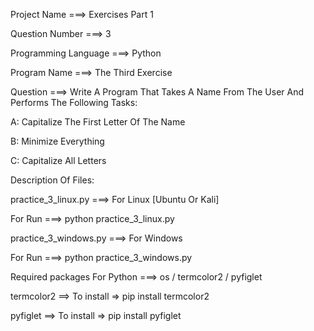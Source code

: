 Project Name ===> Exercises Part 1

Question Number ===> 3

Programming Language ===> Python

Program Name ===> The Third Exercise

Question ===> Write A Program That Takes A Name From The User And Performs The Following Tasks:

A: Capitalize The First Letter Of The Name

B: Minimize Everything

C: Capitalize All Letters

Description Of Files:

practice_3_linux.py ===> For Linux [Ubuntu Or Kali]

For Run ===> python practice_3_linux.py

practice_3_windows.py ===> For Windows

For Run ===> python practice_3_windows.py

Required packages For Python ===> os / termcolor2 / pyfiglet

termcolor2 ==> To install => pip install termcolor2

pyfiglet ==> To install => pip install pyfiglet
